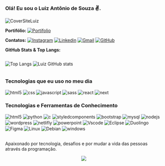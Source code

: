 ### Olá! Eu sou o Luiz Antônio de Souza ✌️.<br/>

<img align="center" alt="CoverSiteLuiz" src="https://media.licdn.com/dms/image/v2/D4D16AQEIO3eyonPZ_g/profile-displaybackgroundimage-shrink_350_1400/profile-displaybackgroundimage-shrink_350_1400/0/1737650106418?e=1749081600&v=beta&t=VfzA6R0qZp5cuhx5DAVshRR0kXOuuG2QwOKCdoBcHiU" />

**Portifólio:**
[![Portifolio](https://img.shields.io/website-up-down-green-red/http/monip.org.svg)](https://www.luixzsouza.com.br)

**Contatos:**
[![Instagram](https://img.shields.io/badge/Instagram-E4405F?style=for-the-badge&logo=instagram&logoColor=white)](https://www.instagram.com/luizantonio.souza_/)
[![Linkedin](https://img.shields.io/badge/LinkedIn-0077B5?style=for-the-badge&logo=linkedin&logoColor=white)](https://www.linkedin.com/in/luiz-antonio-souza-5000a226b/)
[![Gmail](https://img.shields.io/badge/Gmail-D14836?style=for-the-badge&logo=gmail&logoColor=white)](https://www.linkedin.com/in/luiz-antonio-souza-5000a226b/)
[![GitHub](https://img.shields.io/badge/GitHub-100000?style=for-the-badge&logo=github&logoColor=white)](https://github.com/LuixzSouza)

**GitHub Stats & Top Langs:**
<div style="display: flex" >

![Top Langs](https://github-readme-stats.vercel.app/api/top-langs/?username=LuixzSouza&layout=donut&theme=tokyonight)
![Luiz GitHub stats](https://github-readme-stats.vercel.app/api?username=LuixzSouza&show_icons=true&theme=tokyonight)
</div>

### Tecnologias que eu uso no meu dia

<div style="dislpay: inline_block" <br/>
  <img align="center" alt="html5" src="https://luixzsouza.com.br/icons/html5.svg" />
  <img align="center" alt="css" src="https://luixzsouza.com.br/icons/CSS3.svg" />
  <img align="center" alt="javascript" src="https://luixzsouza.com.br/icons/JavaScript.svg" />
  <img align="center" alt="sass" src="https://luixzsouza.com.br/icons/Sass.svg" />
  <img align="center" alt="react" src="https://luixzsouza.com.br/icons/React.svg" />
  <img align="center" alt="next" src="https://luixzsouza.com.br/icons/next.svg" />
</div>

### Tecnologias e Ferramentas de Conhecimento

<div style="dislpay: inline_block" <br/>
  <img align="center" alt="html5" src="https://luixzsouza.com.br/icons/java.svg" />
  <img align="center" alt="python" src="https://luixzsouza.com.br/icons/python.svg" />
  <img align="center" alt="c" src="https://luixzsouza.com.br/icons/C.svg" />
  <img align="center" alt="styledcomponents" src="https://luixzsouza.com.br/icons/styled-components.svg" />
  <img align="center" alt="bootstrap" src="https://luixzsouza.com.br/icons/bootstrap.svg" />
  <img align="center" alt="mysql" src="https://luixzsouza.com.br/icons/mysql.svg" />
  <img align="center" alt="nodejs" src="https://luixzsouza.com.br/icons/Node.svg" />
  <img align="center" alt="wordpress" src="https://luixzsouza.com.br/icons/wordpress.svg" />
  <img align="center" alt="netlifly" src="https://luixzsouza.com.br/icons/netlify.svg" />
  <img align="center" alt="powerpoint" src="https://luixzsouza.com.br/icons/powerpoint.svg" />
  <img align="center" alt="Vscode" src="https://luixzsouza.com.br/icons/vsCode.svg" />
  <img align="center" alt="Eclipse" src="https://luixzsouza.com.br/icons/eclipse.svg" />
  <img align="center" alt="Duolingo" src="https://luixzsouza.com.br/icons/duolingo.svg" />
  <img align="center" alt="Figma" src="https://luixzsouza.com.br/icons/Figma.svg" />
  <img align="center" alt="Linux" src="https://luixzsouza.com.br/icons/Linux.svg" />
  <img align="center" alt="Debian" src="https://luixzsouza.com.br/icons/debian.svg" />
  <img align="center" alt="windows" src="https://luixzsouza.com.br/icons/Windows.svg" />
</div><br/>

Apaixonado por tecnologia, desafios e por mudar a vida das pessoas através da programação.

<p align="center"><img align="center" src="https://profile-counter.glitch.me/{LuixzSouza}/count.svg" /></p> 
